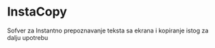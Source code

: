 # InstaCopy

Sofver za Instantno prepoznavanje teksta sa ekrana i kopiranje istog za dalju upotrebu
